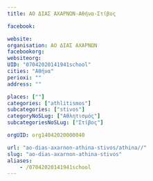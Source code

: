```yaml
---
title: ΑΟ ΔΙΑΣ ΑΧΑΡΝΩΝ-Αθήνα-Στίβος

facebook:

website:
organisation: ΑΟ ΔΙΑΣ ΑΧΑΡΝΩΝ
facebookorg:
websiteorg:
UID: "07042020141941school"
cities: "Αθήνα"
perioxi: ""
address: ""

places: [""]
categories: ["athlitismos"]
subcategories: ["stivos"]
categoryNoSLug: ["Αθλητισμός"]
subcategoriesNoSLug: ["Στίβος"]

orgUID: org14042020000040

url: "ao-dias-axarnon-athina-stivos/athina//"
slug: "ao-dias-axarnon-athina-stivos"
aliases:
    - /07042020141941school
---
```






